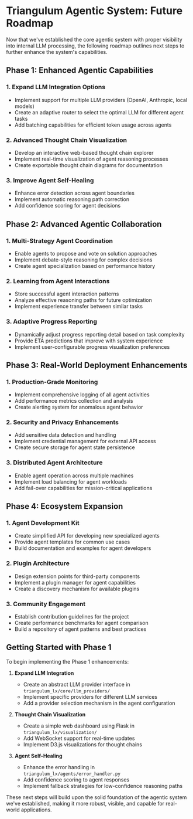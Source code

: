 # Triangulum Agentic System: Future Roadmap

Now that we've established the core agentic system with proper visibility into internal LLM processing, the following roadmap outlines next steps to further enhance the system's capabilities.

## Phase 1: Enhanced Agentic Capabilities

### 1. Expand LLM Integration Options
- Implement support for multiple LLM providers (OpenAI, Anthropic, local models)
- Create an adaptive router to select the optimal LLM for different agent tasks
- Add batching capabilities for efficient token usage across agents

### 2. Advanced Thought Chain Visualization
- Develop an interactive web-based thought chain explorer
- Implement real-time visualization of agent reasoning processes
- Create exportable thought chain diagrams for documentation

### 3. Improve Agent Self-Healing
- Enhance error detection across agent boundaries
- Implement automatic reasoning path correction
- Add confidence scoring for agent decisions

## Phase 2: Advanced Agentic Collaboration

### 1. Multi-Strategy Agent Coordination
- Enable agents to propose and vote on solution approaches
- Implement debate-style reasoning for complex decisions
- Create agent specialization based on performance history

### 2. Learning from Agent Interactions
- Store successful agent interaction patterns
- Analyze effective reasoning paths for future optimization
- Implement experience transfer between similar tasks

### 3. Adaptive Progress Reporting
- Dynamically adjust progress reporting detail based on task complexity
- Provide ETA predictions that improve with system experience
- Implement user-configurable progress visualization preferences

## Phase 3: Real-World Deployment Enhancements

### 1. Production-Grade Monitoring
- Implement comprehensive logging of all agent activities
- Add performance metrics collection and analysis
- Create alerting system for anomalous agent behavior

### 2. Security and Privacy Enhancements
- Add sensitive data detection and handling
- Implement credential management for external API access
- Create secure storage for agent state persistence

### 3. Distributed Agent Architecture
- Enable agent operation across multiple machines
- Implement load balancing for agent workloads
- Add fail-over capabilities for mission-critical applications

## Phase 4: Ecosystem Expansion

### 1. Agent Development Kit
- Create simplified API for developing new specialized agents
- Provide agent templates for common use cases
- Build documentation and examples for agent developers

### 2. Plugin Architecture
- Design extension points for third-party components
- Implement a plugin manager for agent capabilities
- Create a discovery mechanism for available plugins

### 3. Community Engagement
- Establish contribution guidelines for the project
- Create performance benchmarks for agent comparison
- Build a repository of agent patterns and best practices

## Getting Started with Phase 1

To begin implementing the Phase 1 enhancements:

1. **Expand LLM Integration**
   - Create an abstract LLM provider interface in `triangulum_lx/core/llm_providers/`
   - Implement specific providers for different LLM services
   - Add a provider selection mechanism in the agent configuration

2. **Thought Chain Visualization**
   - Create a simple web dashboard using Flask in `triangulum_lx/visualization/`
   - Add WebSocket support for real-time updates
   - Implement D3.js visualizations for thought chains

3. **Agent Self-Healing**
   - Enhance the error handling in `triangulum_lx/agents/error_handler.py`
   - Add confidence scoring to agent responses
   - Implement fallback strategies for low-confidence reasoning paths

These next steps will build upon the solid foundation of the agentic system we've established, making it more robust, visible, and capable for real-world applications.
